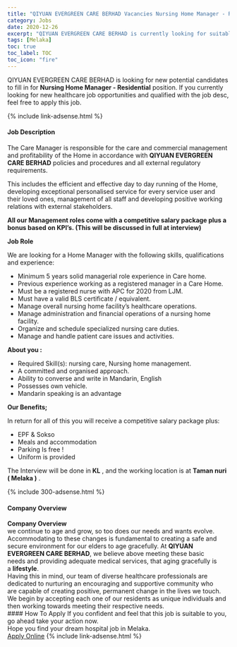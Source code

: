 ```yaml
---
title: "QIYUAN EVERGREEN CARE BERHAD Vacancies Nursing Home Manager - Residential" 
category: Jobs 
date: 2020-12-26 
excerpt: "QIYUAN EVERGREEN CARE BERHAD is currently looking for suitable person to fill in the Nursing Home Manager - Residential which positioned at Melaka" 
tags: [Melaka] 
toc: true 
toc_label: TOC 
toc_icon: "fire" 
--- 
```


<p>QIYUAN EVERGREEN CARE BERHAD is looking for new potential candidates to fill in for <b>Nursing Home Manager - Residential</b> position. If you currently looking for new healthcare job opportunities and qualified with the job desc, feel free to apply this job.
</p>{% include link-adsense.html %} 
<div><div><div><h4>Job Description</h4></div></div><div><div><span><div><p>The Care Manager is responsible for the care and commercial management and profitability of the Home in accordance with <strong>QIYUAN EVERGREEN CARE BERHAD</strong> policies and procedures and all external regulatory requirements.</p><p>This includes the efficient and effective day to day running of the Home, developing exceptional personalised service for every service user and their loved ones, management of all staff and developing positive working relations with external stakeholders.</p><p><strong>All our Management roles come with a competitive salary package plus a bonus based on KPI&#8217;s. (This will be discussed in full at interview)</strong></p><p><strong>Job Role</strong></p><p>We are looking for a Home Manager with the following skills, qualifications and experience:</p><ul><li>Minimum 5 years solid managerial role experience in Care home.</li><li>Previous experience working as a registered manager in a Care Home.</li><li>Must be a registered nurse with APC for 2020 from LJM.</li><li>Must have a valid BLS certificate / equivalent.</li><li>Manage overall nursing home facility&#8217;s healthcare operations.</li><li>Manage administration and financial operations of a nursing home facility.</li><li>Organize and schedule specialized nursing care duties.</li><li>Manage and handle patient care issues and activities.</li></ul><p><strong>About you :</strong></p><ul><li>Required Skill(s): nursing care, Nursing home management.</li><li>A committed and organised approach.</li><li>Ability to converse and write in Mandarin, English</li><li>Possesses own vehicle.</li><li>Mandarin speaking&#160;is an advantage</li></ul><p><strong>Our Benefits;</strong></p><p>In return for all of this you will receive a competitive salary package plus:</p><ul><li>EPF &amp; Sokso</li><li>Meals and accommodation</li><li>Parking Is free !</li><li>Uniform is provided</li></ul><p>The Interview will be done in<strong> KL</strong> , and the working location is at <strong>Taman nuri ( Melaka )</strong> .</p></div></span></div></div></div> 
{% include 300-adsense.html %} 
<div><div><div><h4>Company Overview</h4></div></div><div><div><span><div><div>
<div><strong>Company Overview</strong></div>
<div>we continue to age and grow, so too does our needs and wants evolve. Accommodating to these changes is fundamental to creating a safe and secure environment for our elders to age gracefully. At&#160;<strong>QIYUAN EVERGREEN CARE BERHAD</strong>, we believe above meeting these basic needs&#160;and providing adequate medical services, that aging gracefully is a&#160;<strong>lifestyle</strong>.&#160;</div>
<div>Having&#160;this in mind, our&#160;team of diverse healthcare professionals are dedicated to nurturing an encouraging and supportive&#160;community who are&#160;capable&#160;of creating positive, permanent change&#160;in the lives we touch. We begin by accepting&#160;each one of our residents as&#160;unique individuals and then working towards meeting their respective needs.&#160;</div>
</div></div></span></div></div></div> 
#### How To Apply 
If you confident and feel that this job is suitable to you, go ahead take your action now. <br/> 
Hope you find your dream hospital job in Melaka. <br/> 
<a href="https://www.jobstreet.com.my/en/job/nursing-home-manager-residential-4441283?jobId=jobstreet-my-job-4441283&sectionRank=14&token=0~5bc2c8cb-f04e-476c-b0e5-57e601c32fd9&fr=SRP%20View%20In%20New%20Ta" class="btn btn--warning" target="_blank" rel="nofollow noopenner">Apply Online</a> 
{% include link-adsense.html %} 
